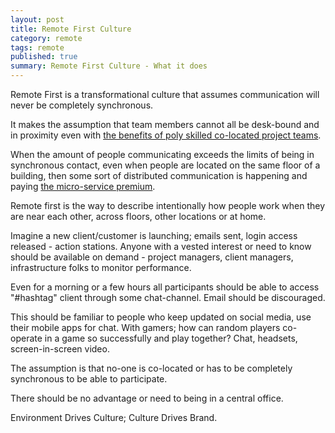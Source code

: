```yaml
---
layout: post
title: Remote First Culture
category: remote
tags: remote
published: true
summary: Remote First Culture - What it does
---
```


Remote First is a transformational culture that assumes communication will never be completely synchronous.

It makes the assumption that team members cannot all be desk-bound and in proximity even with [the benefits of poly skilled co-located project teams](http://spin.atomicobject.com/2011/08/11/the-benefits-of-poly-skilled-co-located-project-teams/).

When the amount of people communicating exceeds the limits of being in synchronous contact, even when people are located on the same floor of a building, then some sort of distributed communication is happening and paying [the micro-service premium](http://martinfowler.com/bliki/MicroservicePremium.html).

Remote first is the way to describe intentionally how people work when they are near each other, across floors, other locations or at home.

Imagine a new client/customer is launching; emails sent, login access released - action stations. Anyone with a vested interest or need to know should be available on demand - project managers, client managers, infrastructure folks to monitor performance.

Even for a morning or a few hours all participants should be able to access "#hashtag" client through some chat-channel. Email should be discouraged.

This should be familiar to people who keep updated on social media, use their mobile apps for chat. With gamers;
how can random players co-operate in a game so successfully and play together? Chat, headsets, screen-in-screen video.

The assumption is that no-one is co-located or has to be completely synchronous to be able to participate.

There should be no advantage or need to being in a central office.

Environment Drives Culture; Culture Drives Brand.

